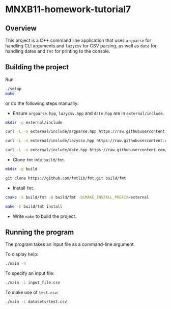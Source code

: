 # MNXB11-homework-tutorial7
## Overview
This project is a C++ command line application that uses `argparse` for handling CLI arguments and `lazycsv` for CSV parsing, as well as `date` for handling dates and `fmt` for printing to the console.

## Building the project
Run
```bash
./setup
make
```
or do the following steps manually:

* Ensure `argparse.hpp`, `lazycsv.hpp` and `date.hpp` are in `external/include`.
```bash
mkdir -p external/include

curl -L -o external/include/argparse.hpp https://raw.githubusercontent.com/p-ranav/argparse/84c02050ea8bd1bf99de0a4943db40235e9fd5e7/include/argparse/argparse.hpp

curl -L -o external/include/lazycsv.hpp https://raw.githubusercontent.com/ashtum/lazycsv/refs/heads/master/include/lazycsv.hpp

curl -L -o external/include/date.hpp https://raw.githubusercontent.com/HowardHinnant/date/1a4f424659d39c2a222729bd2b1ccd8f857b3221/include/date/date.h
``` 

* Clone `fmt` into `build/fmt`.
```bash
mkdir -p build

git clone https://github.com/fmtlib/fmt.git build/fmt
```

* Install `fmt`.

```bash
cmake -S build/fmt -B build/fmt -DCMAKE_INSTALL_PREFIX=external

make -C build/fmt install
```

* Write `make` to build the project.

## Running the program 

The program takes an input file as a command-line argument.

To display help:
   ```bash
   ./main -h
   ```
To specify an input file:
   ```bash
   ./main -i input_file.csv
   ```
To make use of `test.csv`:
   ```bash
   ./main -i datasets/test.csv
   ```
  

